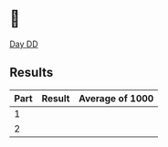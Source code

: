 # 🎄

[Day DD](https://adventofcode.com/YYYY/day/DD)

## Results

| Part | Result | Average of 1000 |
| ---- | ------ | --------------- |
| 1    |        |                 |
| 2    |        |                 |
